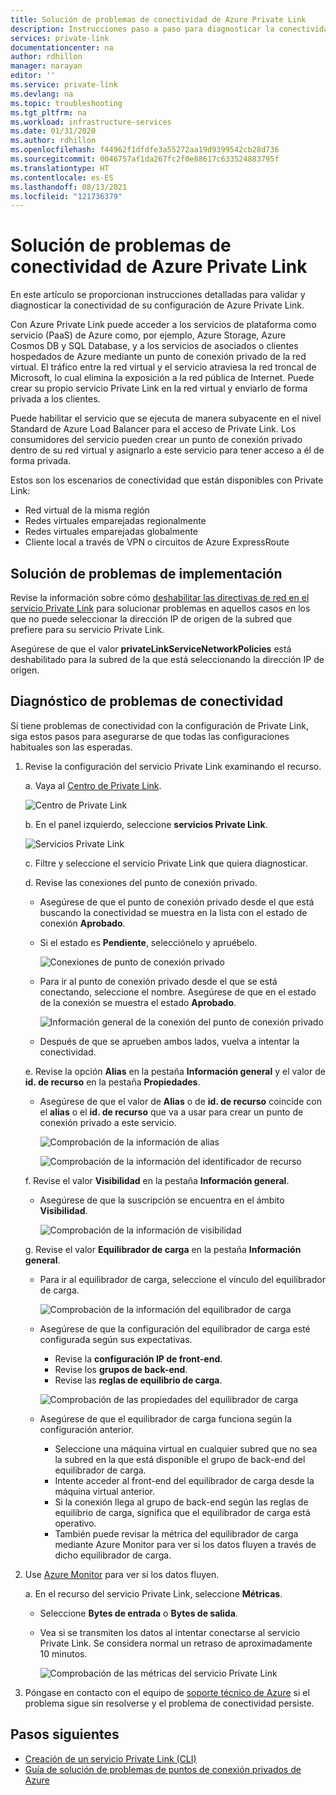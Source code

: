 ```yaml
---
title: Solución de problemas de conectividad de Azure Private Link
description: Instrucciones paso a paso para diagnosticar la conectividad de Private Link
services: private-link
documentationcenter: na
author: rdhillon
manager: narayan
editor: ''
ms.service: private-link
ms.devlang: na
ms.topic: troubleshooting
ms.tgt_pltfrm: na
ms.workload: infrastructure-services
ms.date: 01/31/2020
ms.author: rdhillon
ms.openlocfilehash: f44962f1dfdfe3a55272aa19d9399542cb28d736
ms.sourcegitcommit: 0046757af1da267fc2f0e88617c633524883795f
ms.translationtype: HT
ms.contentlocale: es-ES
ms.lasthandoff: 08/13/2021
ms.locfileid: "121736379"
---
```

# <a name="troubleshoot-azure-private-link-connectivity-problems"></a>Solución de problemas de conectividad de Azure Private Link

En este artículo se proporcionan instrucciones detalladas para validar y diagnosticar la conectividad de su configuración de Azure Private Link.

Con Azure Private Link puede acceder a los servicios de plataforma como servicio (PaaS) de Azure como, por ejemplo, Azure Storage, Azure Cosmos DB y SQL Database, y a los servicios de asociados o clientes hospedados de Azure mediante un punto de conexión privado de la red virtual. El tráfico entre la red virtual y el servicio atraviesa la red troncal de Microsoft, lo cual elimina la exposición a la red pública de Internet. Puede crear su propio servicio Private Link en la red virtual y enviarlo de forma privada a los clientes.

Puede habilitar el servicio que se ejecuta de manera subyacente en el nivel Standard de Azure Load Balancer para el acceso de Private Link. Los consumidores del servicio pueden crear un punto de conexión privado dentro de su red virtual y asignarlo a este servicio para tener acceso a él de forma privada.

Estos son los escenarios de conectividad que están disponibles con Private Link:

- Red virtual de la misma región
- Redes virtuales emparejadas regionalmente
- Redes virtuales emparejadas globalmente
- Cliente local a través de VPN o circuitos de Azure ExpressRoute

## <a name="deployment-troubleshooting"></a>Solución de problemas de implementación

Revise la información sobre cómo [deshabilitar las directivas de red en el servicio Private Link](./disable-private-link-service-network-policy.md) para solucionar problemas en aquellos casos en los que no puede seleccionar la dirección IP de origen de la subred que prefiere para su servicio Private Link.

Asegúrese de que el valor **privateLinkServiceNetworkPolicies** está deshabilitado para la subred de la que está seleccionando la dirección IP de origen.

## <a name="diagnose-connectivity-problems"></a>Diagnóstico de problemas de conectividad

Si tiene problemas de conectividad con la configuración de Private Link, siga estos pasos para asegurarse de que todas las configuraciones habituales son las esperadas.

1. Revise la configuración del servicio Private Link examinando el recurso.

    a. Vaya al [Centro de Private Link](https://ms.portal.azure.com/#blade/Microsoft_Azure_Network/PrivateLinkCenterBlade/overview).

      ![Centro de Private Link](./media/private-link-tsg/private-link-center.png)

    b. En el panel izquierdo, seleccione **servicios Private Link**.

      ![Servicios Private Link](./media/private-link-tsg/private-link-service.png)

    c. Filtre y seleccione el servicio Private Link que quiera diagnosticar.

    d. Revise las conexiones del punto de conexión privado.
     - Asegúrese de que el punto de conexión privado desde el que está buscando la conectividad se muestra en la lista con el estado de conexión **Aprobado**.
     - Si el estado es **Pendiente**, selecciónelo y apruébelo.

       ![Conexiones de punto de conexión privado](./media/private-link-tsg/pls-private-endpoint-connections.png)

     - Para ir al punto de conexión privado desde el que se está conectando, seleccione el nombre. Asegúrese de que en el estado de la conexión se muestra el estado **Aprobado**.

       ![Información general de la conexión del punto de conexión privado](./media/private-link-tsg/pls-private-endpoint-overview.png)

     - Después de que se aprueben ambos lados, vuelva a intentar la conectividad.

    e. Revise la opción **Alias** en la pestaña **Información general** y el valor de **id. de recurso** en la pestaña **Propiedades**.
     - Asegúrese de que el valor de **Alias** o de **id. de recurso** coincide con el **alias** o el **id. de recurso** que va a usar para crear un punto de conexión privado a este servicio.

       ![Comprobación de la información de alias](./media/private-link-tsg/pls-overview-pane-alias.png)

       ![Comprobación de la información del identificador de recurso](./media/private-link-tsg/pls-properties-pane-resourceid.png)

    f. Revise el valor **Visibilidad** en la pestaña **Información general**.
     - Asegúrese de que la suscripción se encuentra en el ámbito **Visibilidad**.

       ![Comprobación de la información de visibilidad](./media/private-link-tsg/pls-overview-pane-visibility.png)

    g. Revise el valor **Equilibrador de carga** en la pestaña **Información general**.
     - Para ir al equilibrador de carga, seleccione el vínculo del equilibrador de carga.

       ![Comprobación de la información del equilibrador de carga](./media/private-link-tsg/pls-overview-pane-ilb.png)

     - Asegúrese de que la configuración del equilibrador de carga esté configurada según sus expectativas.
       - Revise la **configuración IP de front-end**.
       - Revise los **grupos de back-end**.
       - Revise las **reglas de equilibrio de carga**.

       ![Comprobación de las propiedades del equilibrador de carga](./media/private-link-tsg/pls-ilb-properties.png)

     - Asegúrese de que el equilibrador de carga funciona según la configuración anterior.
       - Seleccione una máquina virtual en cualquier subred que no sea la subred en la que está disponible el grupo de back-end del equilibrador de carga.
       - Intente acceder al front-end del equilibrador de carga desde la máquina virtual anterior.
       - Si la conexión llega al grupo de back-end según las reglas de equilibrio de carga, significa que el equilibrador de carga está operativo.
       - También puede revisar la métrica del equilibrador de carga mediante Azure Monitor para ver si los datos fluyen a través de dicho equilibrador de carga.

1. Use [Azure Monitor](../azure-monitor/overview.md) para ver si los datos fluyen.

    a. En el recurso del servicio Private Link, seleccione **Métricas**.
     - Seleccione **Bytes de entrada** o **Bytes de salida**.
     - Vea si se transmiten los datos al intentar conectarse al servicio Private Link. Se considera normal un retraso de aproximadamente 10 minutos.

       ![Comprobación de las métricas del servicio Private Link](./media/private-link-tsg/pls-metrics.png)

1. Póngase en contacto con el equipo de [soporte técnico de Azure](https://ms.portal.azure.com/#blade/Microsoft_Azure_Support/HelpAndSupportBlade/overview) si el problema sigue sin resolverse y el problema de conectividad persiste.

## <a name="next-steps"></a>Pasos siguientes

 * [Creación de un servicio Private Link (CLI)](./create-private-link-service-cli.md)
 * [Guía de solución de problemas de puntos de conexión privados de Azure](troubleshoot-private-endpoint-connectivity.md)
